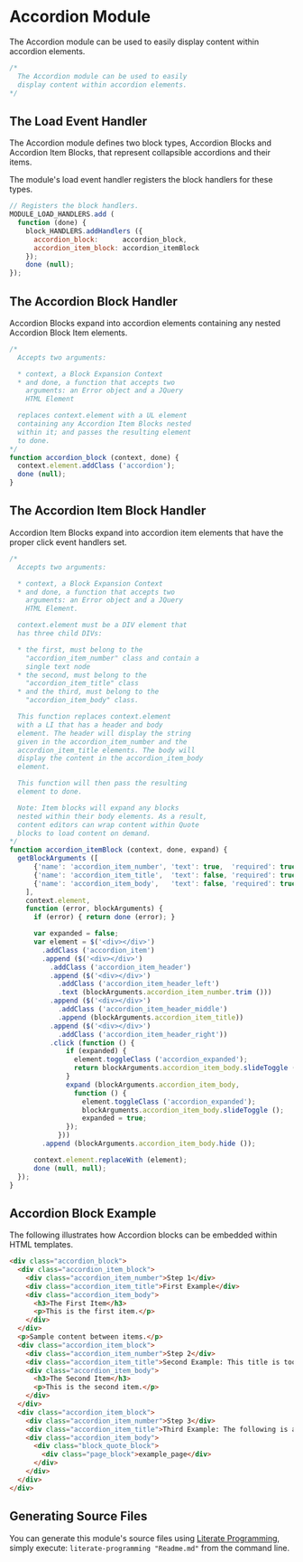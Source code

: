 Accordion Module
================

The Accordion module can be used to easily display content within accordion elements.

```javascript
/*
  The Accordion module can be used to easily
  display content within accordion elements.
*/
```

The Load Event Handler
----------------------

The Accordion module defines two block types, Accordion Blocks and Accordion Item Blocks, that represent collapsible accordions and their items.

The module's load event handler registers the block handlers for these types.

```javascript
// Registers the block handlers.
MODULE_LOAD_HANDLERS.add (
  function (done) {
    block_HANDLERS.addHandlers ({
      accordion_block:      accordion_block,
      accordion_item_block: accordion_itemBlock
    });
    done (null);
});
```

The Accordion Block Handler
---------------------------

Accordion Blocks expand into accordion elements containing any nested Accordion Block Item elements.

```javascript
/*
  Accepts two arguments:

  * context, a Block Expansion Context
  * and done, a function that accepts two
    arguments: an Error object and a JQuery
    HTML Element

  replaces context.element with a UL element
  containing any Accordion Item Blocks nested
  within it; and passes the resulting element
  to done.
*/
function accordion_block (context, done) {
  context.element.addClass ('accordion');
  done (null);
}
```

The Accordion Item Block Handler
--------------------------------

Accordion Item Blocks expand into accordion item elements that have the proper click event handlers set.

```javascript
/*
  Accepts two arguments:

  * context, a Block Expansion Context
  * and done, a function that accepts two
    arguments: an Error object and a JQuery
    HTML Element.

  context.element must be a DIV element that
  has three child DIVs:

  * the first, must belong to the
    "accordion_item_number" class and contain a
    single text node
  * the second, must belong to the
    "accordion_item_title" class
  * and the third, must belong to the
    "accordion_item_body" class.

  This function replaces context.element
  with a LI that has a header and body
  element. The header will display the string
  given in the accordion_item_number and the
  accordion_item_title elements. The body will
  display the content in the accordion_item_body
  element.

  This function will then pass the resulting
  element to done.

  Note: Item blocks will expand any blocks
  nested within their body elements. As a result,
  content editors can wrap content within Quote
  blocks to load content on demand.
*/
function accordion_itemBlock (context, done, expand) {
  getBlockArguments ([
      {'name': 'accordion_item_number', 'text': true,  'required': true},
      {'name': 'accordion_item_title',  'text': false, 'required': true},
      {'name': 'accordion_item_body',   'text': false, 'required': true}
    ],
    context.element,
    function (error, blockArguments) {
      if (error) { return done (error); }

      var expanded = false;
      var element = $('<div></div>')
        .addClass ('accordion_item')
        .append ($('<div></div>')
          .addClass ('accordion_item_header')
          .append ($('<div></div>')
            .addClass ('accordion_item_header_left')
            .text (blockArguments.accordion_item_number.trim ()))
          .append ($('<div></div>')
            .addClass ('accordion_item_header_middle')
            .append (blockArguments.accordion_item_title))
          .append ($('<div></div>')
            .addClass ('accordion_item_header_right'))
          .click (function () {
              if (expanded) {
                element.toggleClass ('accordion_expanded');
                return blockArguments.accordion_item_body.slideToggle ();
              }
              expand (blockArguments.accordion_item_body,
                function () {
                  element.toggleClass ('accordion_expanded');
                  blockArguments.accordion_item_body.slideToggle ();
                  expanded = true;
              });
            }))
        .append (blockArguments.accordion_item_body.hide ());

      context.element.replaceWith (element);
      done (null, null);
  });
}
```

Accordion Block Example
-----------------------

The following illustrates how Accordion blocks can be embedded within HTML templates.

```html
<div class="accordion_block">
  <div class="accordion_item_block">
    <div class="accordion_item_number">Step 1</div>
    <div class="accordion_item_title">First Example</div>
    <div class="accordion_item_body">
      <h3>The First Item</h3>
      <p>This is the first item.</p>
    </div>
  </div>
  <p>Sample content between items.</p>
  <div class="accordion_item_block">
    <div class="accordion_item_number">Step 2</div>
    <div class="accordion_item_title">Second Example: This title is too long for small mobile screen sizes. It will need to wrap.</div>
    <div class="accordion_item_body">
      <h3>The Second Item</h3>
      <p>This is the second item.</p>
    </div>
  </div>
  <div class="accordion_item_block">
    <div class="accordion_item_number">Step 3</div>
    <div class="accordion_item_title">Third Example: The following is an embedded page that takes advantage of the Accordion Modules support for lazy loading</div>
    <div class="accordion_item_body">
      <div class="block_quote_block">
        <div class="page_block">example_page</div>
      </div>
    </div>
  </div>
</div>
```

Generating Source Files
-----------------------

You can generate this module's source files using [Literate Programming](https://github.com/jostylr/literate-programming), simply execute:
`literate-programming "Readme.md"`
from the command line.

<!---
### accordion.js
```
_"Accordion Module"

_"The Load Event Handler"

_"The Accordion Block Handler"

_"The Accordion Item Block Handler"
```
[accordion.js](#accordion.js "save:")
-->
